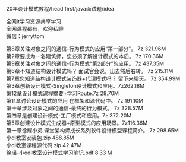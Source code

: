 20年设计模式教程/head first/java面试题/idea

全网it学习资源共享学习<br>全网课程都有，欢迎私聊<br>微信：jerryttom<br>

第8章关注对象之间的通信-行为模式的应用“第一部分”。 7z 321.96M<br> 第2章要成为一名建筑师，您必须了解设计模式的本质。 7z 170.36M<br> 第9章关注对象之间的通信-行为模式“第2部分”的应用。 7z 437.35M<br> 第6章不知道结构设计模式吗？ 面试官会说，出去然后右转。 7z 215.11M<br> 第7章您知道结构设计模式装饰器+代理模式吗？ 留下来聊天。 7z 354.99M<br> 第3章创新设计模式-Singleton设计模式和应用。7z262.18M<br> 第12章设计模式课程摘要+学习Route.7z 28.70M<br> 第11章讨论设计模式的应用 在框架和源代码中。 7z 191.10M<br> 第十章涉及对象之间的通信-最终的行为模式。 7z 328.57M<br> 第四章是创建设计模式-工厂模式和应用。7z 372.20M<br> 第5章创建设计模式生成器+原型模式的应用场景。7z116.36M<br> 第一章徐耀小弟 课堂架构师成长系列软件设计模型课程简介。 7z 298.65M<br> 小di教室安装包.zip 488.85M<br> 小di教室课程源代码.zip 42.47M<br> 徐瑶-小odi教室设计模式学习笔记.pdf 8.33 M